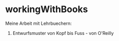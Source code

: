 # workingWithBooks
Meine Arbeit mit Lehrbuechern:
1. Entwurfsmuster von Kopf bis Fuss - von O'Reilly
